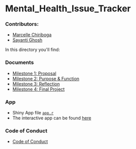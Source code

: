 # Mental_Health_Issue_Tracker

### Contributors:
- [Marcelle Chiriboga](https://github.com/mchiriboga)
- [Sayanti Ghosh](https://github.com/Sayanti86)


In this directory you'll find:

### Documents

- [Milestone 1: Proposal](https://github.com/UBC-MDS/Mental_Health_Issue_Tracker/blob/master/Milestone1.md)
- [Milestone 2: Purpose & Function](https://github.com/UBC-MDS/Mental_Health_Issue_Tracker/blob/master/Milestone2.md)
- [Milestone 3: Reflection](https://github.com/UBC-MDS/Mental_Health_Issue_Tracker/blob/master/Milestone3.md)
- [Milestone 4: Final Project](https://github.com/UBC-MDS/Mental_Health_Issue_Tracker/blob/master/Milestone4.md)

### App

- Shiny App file [`app.r`](https://github.com/UBC-MDS/Mental_Health_Issue_Tracker/blob/master/src_shiny/app.R)
- The interactive app can be found [here](https://marcelle-sayanti.shinyapps.io/mental_health_issue_tracker/)

### Code of Conduct

- [Code of Conduct](https://github.com/UBC-MDS/Mental_Health_Issue_Tracker/blob/master/Code_of_conduct.md)

